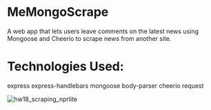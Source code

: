 # MeMongoScrape
A web app that lets users leave comments on the latest news using Mongoose and Cheerio to scrape news from another site.


# Technologies Used:

express
express-handlebars
mongoose
body-parser
cheerio
request


![hw18_scraping_nprlite](https://cloud.githubusercontent.com/assets/21225451/26368302/4232b700-3fbf-11e7-8a13-396b30043471.png)
